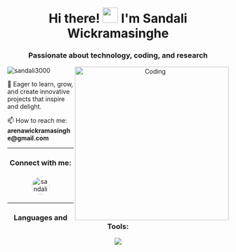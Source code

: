 <h1 align="center">Hi there! <img src="https://media.giphy.com/media/hvRJCLFzcasrR4ia7z/giphy.gif" width="35">  I'm Sandali Wickramasinghe</h1>
<h3 align="center">Passionate about technology, coding, and research</h3>
<p align="center"><img align="right" alt="Coding" width="350" src="https://camo.githubusercontent.com/fe0fd1b92b77bbfcae0c0eb3bbf4a7484ba9231bbd37c12171b8938600a189ea/68747470733a2f2f63646e2e6472696262626c652e636f6d2f75736572732f313331343437352f73637265656e73686f74732f333033313336382f6d652e676966"></p>
<p align="left">
  <img src="https://komarev.com/ghpvc/?username=sandali3000&label=Profile%20views&color=0e75b6&style=flat" alt="sandali3000" />
</p>
<p align="left">  🌱 Eager to learn, grow, and create innovative projects that inspire and delight.</strong></p>
<p align="left">  📫 How to reach me: <strong>arenawickramasinghe@gmail.com</strong></p>

---

<h3 align="center">Connect with me:</h3>
<p align="center">
<a href="https://www.linkedin.com/in/sandaliwickramasinghe" target="blank">
    <img align="center" src="https://raw.githubusercontent.com/rahuldkjain/github-profile-readme-generator/master/src/images/icons/Social/linked-in-alt.svg" alt="sandali-wickramasinghe" height="40" width="40" style="border-radius: 50%; padding: 5px;" />
  </a>
</p>

---

<h3 align="center">Languages and Tools:</h3>
<p align="center">
<p align="center">
  <img src="https://skillicons.dev/icons?i=arduino,c,css,express,figma,git,html,java,js,linux,mysql,photoshop,php,postman,python,react,tailwind" />
</p>




